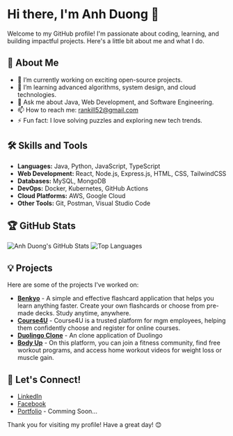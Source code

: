 # Hi there, I'm Anh Duong 👋

Welcome to my GitHub profile! I'm passionate about coding, learning, and building impactful projects. Here's a little bit about me and what I do.

## 🚀 About Me
- 🔭 I’m currently working on exciting open-source projects.
- 🌱 I’m learning advanced algorithms, system design, and cloud technologies.
- 💬 Ask me about Java, Web Development, and Software Engineering.
- 📫 How to reach me: [rankill52@gmail.com](mailto:rankill52@gmail.com)
- ⚡ Fun fact: I love solving puzzles and exploring new tech trends.

## 🛠️ Skills and Tools
- **Languages:** Java, Python, JavaScript, TypeScript
- **Web Development:** React, Node.js, Express.js, HTML, CSS, TailwindCSS
- **Databases:** MySQL, MongoDB
- **DevOps:** Docker, Kubernetes, GitHub Actions
- **Cloud Platforms:** AWS, Google Cloud
- **Other Tools:** Git, Postman, Visual Studio Code

## 🏆 GitHub Stats

![Anh Duong's GitHub Stats](https://github-readme-stats.vercel.app/api?username=duonganh203&show_icons=true&theme=radical)
![Top Languages](https://github-readme-stats.vercel.app/api/top-langs/?username=duonganh203&layout=compact&theme=radical)

## 💡 Projects
Here are some of the projects I've worked on:
- [**Benkyo**](https://github.com/duonganh203/benkyo) - A simple and effective flashcard application that helps you learn anything faster. Create your own flashcards or choose from pre-made decks. Study anytime, anywhere.
- [**Course4U**](https://github.com/duonganh203/course-4-u) - Course4U is a trusted platform for mgm employees, helping them confidently choose and register for online courses.
- [**Duolingo Clone**](https://github.com/duonganh203/duolingo-clone) - An clone application of Duolingo
- [**Body Up**](https://github.com/duonganh203/body-up-fe) - On this platform, you can join a fitness community, find free workout programs, and access home workout videos for weight loss or muscle gain.

## 🤝 Let's Connect!
- [LinkedIn](https://www.linkedin.com/in/anhduong2003/)
- [Facebook](https://www.linkedin.com/in/anhduong2003/)
- [Portfolio](#) - Comming Soon...

Thank you for visiting my profile! Have a great day! 😊
